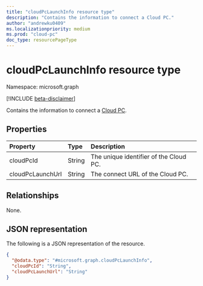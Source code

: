 ```yaml
---
title: "cloudPcLaunchInfo resource type"
description: "Contains the information to connect a Cloud PC."
author: "andrewku0409"
ms.localizationpriority: medium
ms.prod: "cloud-pc"
doc_type: resourcePageType
---
```


# cloudPcLaunchInfo resource type

Namespace: microsoft.graph

[!INCLUDE [beta-disclaimer](../../includes/beta-disclaimer.md)]

Contains the information to connect a [Cloud PC](../resources/cloudpc.md).

## Properties
| Property         | Type   | Description                            |
| :--------------- | :----- | :------------------------------------- |
| cloudPcId        | String | The unique identifier of the Cloud PC. |
| cloudPcLaunchUrl | String | The connect URL of the Cloud PC.       |

## Relationships
None.

## JSON representation
The following is a JSON representation of the resource.
<!-- {
  "blockType": "resource",
  "@odata.type": "microsoft.graph.cloudPcLaunchInfo"
}
-->
``` json
{
  "@odata.type": "#microsoft.graph.cloudPcLaunchInfo",
  "cloudPcId": "String",
  "cloudPcLaunchUrl": "String"
}
```


